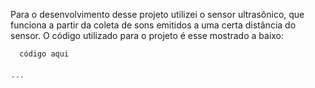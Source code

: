 
Para o desenvolvimento desse projeto utilizei o sensor ultrasônico, que funciona a partir da coleta de sons emitidos a uma certa distância do sensor. O código utilizado para o projeto é esse mostrado a baixo:


```
  código aqui


´´´
